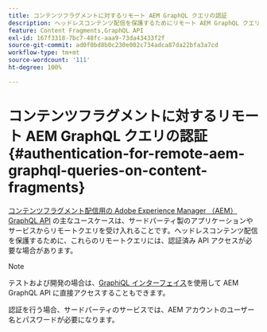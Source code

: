 ```yaml
---
title: コンテンツフラグメントに対するリモート AEM GraphQL クエリの認証
description: ヘッドレスコンテンツ配信を保護するためにリモート AEM GraphQL クエリに必要な認証について説明します。
feature: Content Fragments,GraphQL API
exl-id: 167f3318-7bc7-48fc-aaa9-73da43433f2f
source-git-commit: ad0f0bd8b0c230e002c734adca87da22bfa3a7cd
workflow-type: tm+mt
source-wordcount: '111'
ht-degree: 100%

---
```


# コンテンツフラグメントに対するリモート AEM GraphQL クエリの認証 {#authentication-for-remote-aem-graphql-queries-on-content-fragments}

[コンテンツフラグメント配信用の Adobe Experience Manager （AEM）GraphQL API](/help/sites-developing/headless/graphql-api/graphql-api-content-fragments.md) の主なユースケースは、サードパーティ製のアプリケーションやサービスからリモートクエリを受け入れることです。ヘッドレスコンテンツ配信を保護するために、これらのリモートクエリには、認証済み API アクセスが必要な場合があります。

>[!NOTE]
>
>テストおよび開発の場合は、[GraphiQL インターフェイス](/help/sites-developing/headless/graphql-api/graphql-api-content-fragments.md#graphiql-interface)を使用して AEM GraphQL API に直接アクセスすることもできます。

認証を行う場合、サードパーティのサービスでは、AEM アカウントのユーザー名とパスワードが必要になります。

<!-- 6.5.10.0 - does this content/page need to be migrated? -->

<!--
For authentication the third party service needs to [retrieve an Access Token](#retrieving-access-token), that can then be [used in the GraphQL Request](#use-access-token-in-graphql-request).

## Retrieving an Access Token {#retrieving-access-token}

See [Generating Access Tokens for Server Side APIs](/help/sites-developing/generating-access-tokens-for-server-side-apis.md) for full details.

## Using the Access Token in a GraphQL Request {#use-access-token-in-graphql-request}

For a third party service to connect with an AEM instance it needs to have an *Access Token*. The service must then add this token to the `Authorization` header on the POST request. 

For example, a GraphQL Authorization Header:

```xml
Authorization: Bearer <access_token>
```

## Permission Requirements {#permission-requirements}

All requests made using the access token will actually be made *by the user account that generated the token*. 

This means that you need to check that the account has the permissions required to run GraphQL queries. 

You can check this by using GraphiQL on the local instance.
-->
